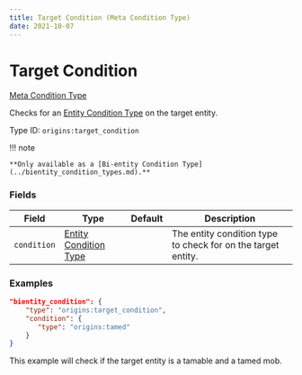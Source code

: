 ```yaml
---
title: Target Condition (Meta Condition Type)
date: 2021-10-07
---
```


# Target Condition

[Meta Condition Type](../meta_condition_types.md)

Checks for an [Entity Condition Type](../entity_condition_types.md) on the target entity.

Type ID: `origins:target_condition`

!!! note

	**Only available as a [Bi-entity Condition Type](../bientity_condition_types.md).**


### Fields

Field  | Type | Default | Description
-------|------|---------|-------------
`condition` | [Entity Condition Type](../entity_condition_types.md) | | The entity condition type to check for on the target entity.


### Examples

```json
"bientity_condition": {
    "type": "origins:target_condition",
    "condition": {
       "type": "origins:tamed"
    }
}
```

This example will check if the target entity is a tamable and a tamed mob.
